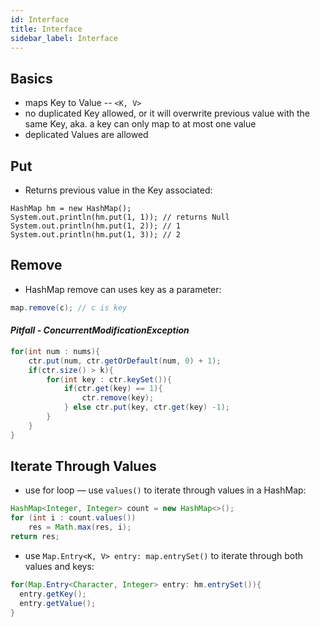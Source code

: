 ```yaml
---
id: Interface
title: Interface
sidebar_label: Interface
---
```


## Basics
- maps Key to Value -- `<K, V>`
- no duplicated Key allowed, or it will overwrite previous value with the same Key, aka. a key can only map to at most one value
- deplicated Values are allowed

## Put
- Returns previous value in the Key associated:

```
HashMap hm = new HashMap();
System.out.println(hm.put(1, 1)); // returns Null
System.out.println(hm.put(1, 2)); // 1
System.out.println(hm.put(1, 3)); // 2
```

## Remove
- HashMap remove can uses key as a parameter:
```java
map.remove(c); // c is key
```
#### *Pitfall - ConcurrentModificationException*

```java
for(int num : nums){
    ctr.put(num, ctr.getOrDefault(num, 0) + 1);
    if(ctr.size() > k){
        for(int key : ctr.keySet()){
            if(ctr.get(key) == 1){
                ctr.remove(key);
            } else ctr.put(key, ctr.get(key) -1);
        }
    }
}
```

## Iterate Through Values
- use for loop — use `values()` to iterate through values in a HashMap:

```java
HashMap<Integer, Integer> count = new HashMap<>();
for (int i : count.values())
    res = Math.max(res, i);
return res;
```

- use `Map.Entry<K, V> entry: map.entrySet()` to iterate through both values and keys:

```java
for(Map.Entry<Character, Integer> entry: hm.entrySet()){
  entry.getKey();
  entry.getValue();
}
```
